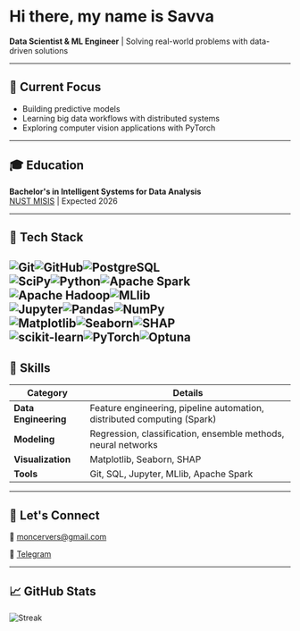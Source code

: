 # Hi there, my name is Savva  
**Data Scientist & ML Engineer** | Solving real-world problems with data-driven solutions  

---

## 🌱 Current Focus  
- Building predictive models  
- Learning big data workflows with distributed systems  
- Exploring computer vision applications with PyTorch  

---

## 🎓 Education  
**Bachelor's in Intelligent Systems for Data Analysis**  
[NUST MISIS](https://misis.ru/) | Expected 2026  

---

## 🔧 Tech Stack  
![Git](https://img.shields.io/badge/git-%23F05033.svg?style=for-the-badge&logo=git&logoColor=white)![GitHub](https://img.shields.io/badge/github-%23121011.svg?style=for-the-badge&logo=github&logoColor=white)![PostgreSQL](https://img.shields.io/badge/postgres-%23316192.svg?style=for-the-badge&logo=postgresql&logoColor=white)  
![SciPy](https://img.shields.io/badge/SciPy-%230C55A5.svg?style=for-the-badge&logo=scipy&logoColor=white)![Python](https://img.shields.io/badge/python-3670A0?style=for-the-badge&logo=python&logoColor=ffdd54)![Apache Spark](https://img.shields.io/badge/Apache%20Spark-FDEE21?style=for-the-badge&logo=apachespark&logoColor=black)![Apache Hadoop](https://img.shields.io/badge/Apache%20Hadoop-66CCFF?style=for-the-badge&logo=apachehadoop&logoColor=black)![MLlib](https://img.shields.io/badge/Apache%20MLlib-FF6F00?style=for-the-badge&logo=apachespark&logoColor=white)  
![Jupyter](https://img.shields.io/badge/Jupyter-%23FA0F00.svg?style=for-the-badge&logo=jupyter&logoColor=white)![Pandas](https://img.shields.io/badge/pandas-%23150458.svg?style=for-the-badge&logo=pandas&logoColor=white)![NumPy](https://img.shields.io/badge/numpy-%23013243.svg?style=for-the-badge&logo=numpy&logoColor=white)  
![Matplotlib](https://img.shields.io/badge/Matplotlib-%23ffffff.svg?style=for-the-badge&logo=Matplotlib&logoColor=black)![Seaborn](https://img.shields.io/badge/seaborn-%234B8BBE.svg?style=for-the-badge&logo=seaborn&logoColor=white)![SHAP](https://img.shields.io/badge/SHAP-337ab7?style=for-the-badge&logo=shap&logoColor=white)  
![scikit-learn](https://img.shields.io/badge/scikit--learn-%23F7931E.svg?style=for-the-badge&logo=scikit-learn&logoColor=white)![PyTorch](https://img.shields.io/badge/PyTorch-%23EE4C2C.svg?style=for-the-badge&logo=PyTorch&logoColor=white)![Optuna](https://img.shields.io/badge/Optuna-%23333333.svg?style=for-the-badge&logo=optuna&logoColor=white)
---


## 🚀 Skills  
| Category              | Details                                                             |
|-----------------------|---------------------------------------------------------------------|
| **Data Engineering**  | Feature engineering, pipeline automation, distributed computing (Spark) |
| **Modeling**          | Regression, classification, ensemble methods, neural networks       |
| **Visualization**     | Matplotlib, Seaborn, SHAP                                   |
| **Tools**             | Git, SQL, Jupyter, MLlib, Apache Spark                        |

---

## 📮 Let's Connect  
📧 [moncervers@gmail.com](mailto:moncervers@gmail.com)

📱 [Telegram](https://t.me/Moncervers)  

---

## 📈 GitHub Stats  
![Streak](https://nirzak-streak-stats.vercel.app/?user=Moncervers&theme=dark)  
